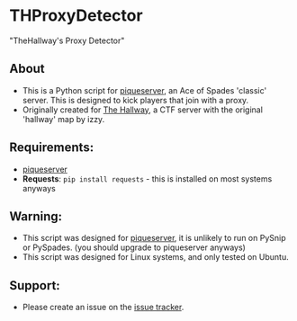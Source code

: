 # THProxyDetector
"TheHallway's Proxy Detector"

## About
* This is a Python script for [piqueserver](https://github.com/lokka30/THProxyDetector/issues), an Ace of Spades 'classic' server. This is designed to kick players that join with a proxy.
* Originally created for [The Hallway](https://discord.gg/ButndsdGua), a CTF server with the original 'hallway' map by izzy.

## Requirements:
* [piqueserver](https://github.com/piqueserver/piqueserver)
* **Requests**: `pip install requests` - this is installed on most systems anyways

## Warning:
* This script was designed for [piqueserver](https://github.com/piqueserver/piqueserver), it is unlikely to run on PySnip or PySpades. (you should upgrade to piqueserver anyways)
* This script was designed for Linux systems, and only tested on Ubuntu.

## Support:
- Please create an issue on the [issue tracker](https://github.com/lokka30/THProxyDetector/issues).

